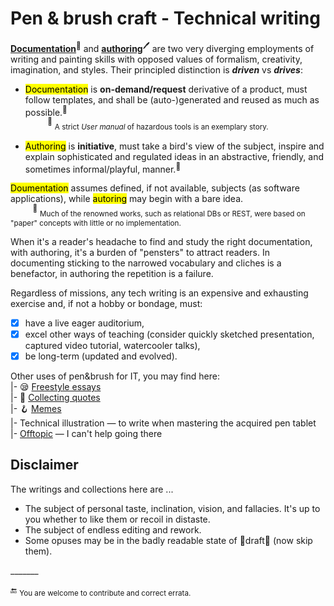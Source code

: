 # Pen & brush craft - Technical writing

[__Documentation__](README+/tech_docu.md)<sup>📄</sup> and [__authoring__](README+/tech-authoring.md)<sup>🖊️</sup> are two very diverging employments of writing and painting skills with opposed values of formalism, creativity, imagination, and styles. Their principled distinction is __*driven*__ vs __*drives*__:

* <mark>Documentation</mark> is **on-demand/request** derivative of a product, must follow templates, and shall be (auto-)generated and reused as much as possible.<sup>:raising_hand:</sup>\
&nbsp;&nbsp;&nbsp;&nbsp;&nbsp;&nbsp;&nbsp;&nbsp;&nbsp;<sup>:raising_hand:</sup> <sub>A strict _User manual_ of hazardous tools is an exemplary story.</sub>

* <mark>Authoring</mark> is **initiative**, must take a bird's view of the subject, inspire and explain sophisticated and regulated ideas in an abstractive, friendly, and sometimes informal/playful, manner.<sup>:raising_hand:</sup>

<mark>Doumentation</mark> assumes defined, if not available, subjects (as software applications), while <mark>autoring</mark> may begin with a bare idea.\
&nbsp;&nbsp;&nbsp;&nbsp;&nbsp;&nbsp;&nbsp;&nbsp;&nbsp;<sup>:raising_hand:</sup> <sub>Much of the renowned works, such as relational DBs or REST, were based on "paper" concepts with little or no implementation.</sub>

When it's a reader's headache to find and study the right documentation, with authoring, it's a burden of "pensters" to attract readers. 
In documenting sticking to the narrowed vocabulary and cliches is a benefactor, in authoring the repetition is a failure.

Regardless of missions, any tech writing is an expensive and exhausting exercise and, if not a hobby or bondage, must:

+ [x] have a live eager auditorium,
+ [x] excel other ways of teaching (consider quickly sketched presentation, captured video tutorial, watercooler talks),
+ [x] be long-term (updated and evolved).

Other uses of pen&brush for IT, you may find here:\
|- 😪 [Freestyle essays](README+/essays/)\
|- 🥨 [Collecting quotes](README+/quotes)\
|- 🪝 [Memes](README+/memes)\
|- Technical illustration  &mdash; to write when mastering the acquired pen tablet\
|- [Offtopic](README+/offtopic) &mdash; I can't help going there

## Disclaimer

The writings and collections here are ...

* The subject of personal taste, inclination, vision, and fallacies. It's up to you whether to like them or recoil in distaste.
* The subject of endless editing and rework.
* Some opuses may be in the badly readable state of 🚧draft🚧 (now skip them).

\_______

:end: <sub>You are welcome to contribute and correct errata.</sub>
